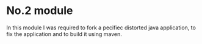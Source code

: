 # No.2 module

In this module I was required to fork a pecifiec distorted java application, to fix the application and to build it using maven.
